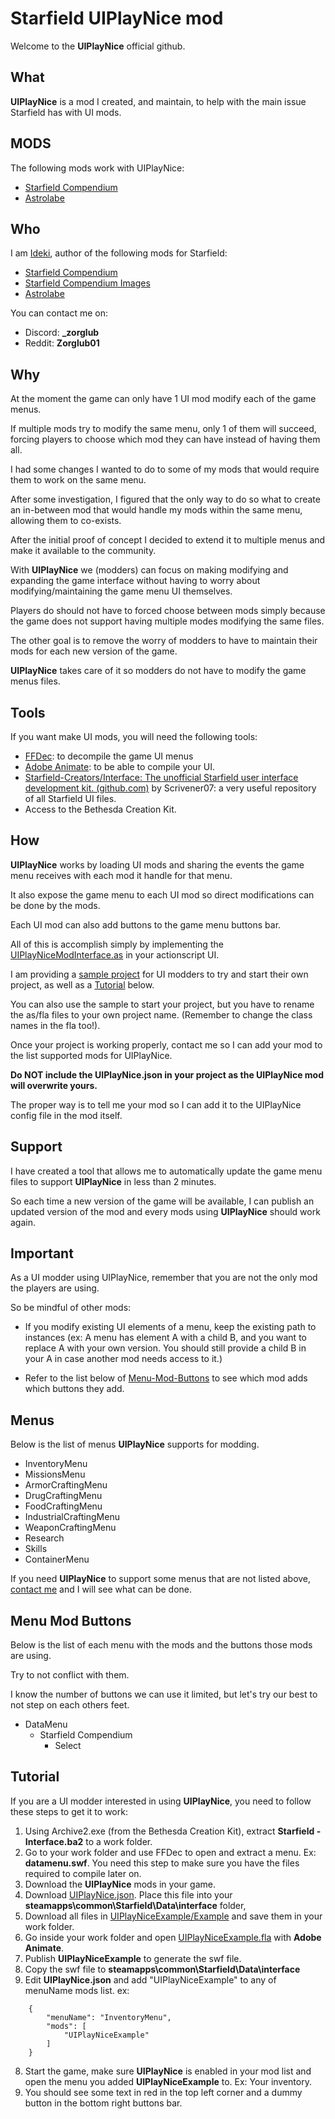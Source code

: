 # Starfield UIPlayNice mod

Welcome to the **UIPlayNice** official github.


## What

**UIPlayNice** is a mod I created, and maintain, to help with the main issue Starfield has with UI mods.

## MODS
The following mods work with UIPlayNice:
- [Starfield Compendium](https://creations.bethesda.net/en/starfield/details/2fccc6a3-0368-4b40-bbd4-6a1551d44e41/Starfield_Compendium)
- [Astrolabe](https://creations.bethesda.net/en/starfield/details/8c1a34fb-0ef4-4208-b3cb-a8f2493b1618/Astrolabe)

## Who

I am [Ideki](https://creations.bethesda.net/en/starfield/all?author_displayname=Ideki), author of the following mods for Starfield:
- [Starfield Compendium](https://creations.bethesda.net/en/starfield/details/2fccc6a3-0368-4b40-bbd4-6a1551d44e41/Starfield_Compendium)
- [Starfield Compendium Images](https://creations.bethesda.net/en/starfield/details/a118157d-598b-4c7f-a003-bf982b84eab0/Starfield_Compendium_Images)
- [Astrolabe](https://creations.bethesda.net/en/starfield/details/8c1a34fb-0ef4-4208-b3cb-a8f2493b1618/Astrolabe)

You can contact me on:
- Discord: **_zorglub**
- Reddit: **Zorglub01**

## Why

At the moment the game can only have 1 UI mod modify each of the game menus.

If multiple mods try to modify the same menu, only 1 of them will succeed, forcing players to choose which mod they can have instead of having them all.

I had some changes I wanted to do to some of my mods that would require them to work on the same menu.

After some investigation, I figured that the only way to do so what to create an in-between mod that would handle my mods within the same menu, allowing them to co-exists.

After the initial proof of concept I decided to extend it to multiple menus and make it available to the community.

With **UIPlayNice** we (modders) can focus on making modifying and expanding the game interface without having to worry about modifying/maintaining the game menu UI themselves.

Players do should not have to forced choose between mods simply because the game does not support having multiple modes modifying the same files.

The other goal is to remove the worry of modders to have to maintain their mods for each new version of the game.

**UIPlayNice** takes care of it so modders do not have to modify the game menus files.

## Tools

If you want make UI mods, you will need the following tools:

 - [FFDec](https://github.com/jindrapetrik/jpexs-decompiler): to decompile the game UI menus
 - [Adobe Animate](https://www.adobe.com/ca/products/animate.html): to be able to compile your UI.
 - [Starfield-Creators/Interface: The unofficial Starfield user interface development kit. (github.com)](https://github.com/Starfield-Creators/Interface) by Scrivener07: a very useful repository of all Starfield UI files.
 - Access to the Bethesda Creation Kit.

## How
**UIPlayNice** works by loading UI mods and sharing the events the game menu receives with each mod it handle for that menu.

It also expose the game menu to each UI mod so direct modifications can be done by the mods.

Each UI mod can also add buttons to the game menu buttons bar.

All of this is accomplish simply by implementing the [UIPlayNiceModInterface.as](Example/UIPlayNiceModInterface.as) in your actionscript UI.

I am providing a [sample project](Example) for UI modders to try and start their own project, as well as a [Tutorial](#tutorial) below.

You can also use the sample to start your project, but you have to rename the as/fla files to your own project name. (Remember to change the class names in the fla too!).

Once your project is working properly, contact me so I can add your mod to the list supported mods for UIPlayNice.

**Do NOT include the UIPlayNice.json in your project as the UIPlayNice mod will overwrite yours.**

The proper way is to tell me your mod so I can add it to the UIPlayNice config file in the mod itself.

## Support
I have created a tool that allows me to automatically update the game menu files to support **UIPlayNice** in less than 2 minutes.

So each time a new version of the game will be available, I can publish an updated version of the mod and every mods using **UIPlayNice** should work again.

## Important
As a UI modder using UIPlayNice, remember that you are not the only mod the players are using.

So be mindful of other mods:

- If you modify existing UI elements of a menu, keep the existing path to instances (ex: A menu has element A with a child B, and you want to replace A with your own version. You should still provide a child B in your A in case another mod needs access to it.)

- Refer to the list below of [Menu-Mod-Buttons](#menu-mod-buttons) to see which mod adds which buttons they add.

## Menus
Below is the list of menus **UIPlayNice** supports for modding.
- InventoryMenu
- MissionsMenu
- ArmorCraftingMenu
- DrugCraftingMenu
- FoodCraftingMenu
- IndustrialCraftingMenu
- WeaponCraftingMenu
- Research
- Skills
- ContainerMenu

If you need **UIPlayNice** to support some menus that are not listed above, [contact me](#who) and I will see what can be done.

## Menu Mod Buttons
Below is the list of each menu with the mods and the buttons those mods are using.

Try to not conflict with them.

I know the number of buttons we can use it limited, but let's try our best to not step on each others feet.

- DataMenu
  - Starfield Compendium
	  - Select

## Tutorial

If you are a UI modder interested in using **UIPlayNice**, you need to follow these steps to get it to work:
1. Using Archive2.exe (from the Bethesda Creation Kit), extract **Starfield - Interface.ba2** to a work folder.
2. Go to your work folder and use FFDec to open and extract a menu. Ex: **datamenu.swf**. You need this step to make sure you have the files required to compile later on.
3. Download the **UIPlayNice** mods in your game.
4. Download [UIPlayNice.json](Config/UIPlayNice.json).
Place this file into your **steamapps\common\Starfield\Data\interface** folder,
5. Download all files in [UIPlayNiceExample/Example](Example) and save them in your work folder.
4. Go inside your work folder and open [UIPlayNiceExample.fla](Example/UIPlayNiceExample.fla") with **Adobe Animate**.
5. Publish **UIPlayNiceExample** to generate the swf file.
6. Copy the swf file to **steamapps\common\Starfield\Data\interface**
7. Edit **UIPlayNice.json** and add "UIPlayNiceExample" to any of menuName mods list. ex:
```
 	{
		"menuName": "InventoryMenu",
		"mods": [
			"UIPlayNiceExample"
		]
	}
```
8. Start the game, make sure **UIPlayNice** is enabled in your mod list and open the menu you added **UIPlayNiceExample** to. Ex: Your inventory.
9. You should see some text in red in the top left corner and a dummy button in the bottom right buttons bar.
